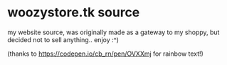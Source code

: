 # woozystore.tk source

my website source, was originally made as a gateway to my shoppy, but decided not to sell anything.. enjoy :^)

(thanks to https://codepen.io/cb_rn/pen/OVXXmj for rainbow text!)
